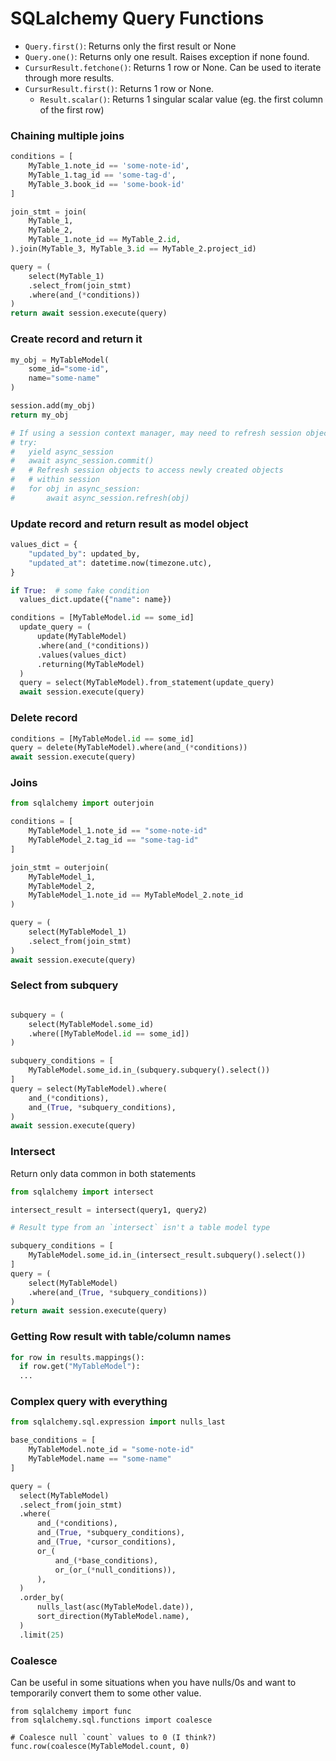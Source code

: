 # SQLalchemy Query Functions

- `Query.first()`: Returns only the first result or None
- `Query.one()`: Returns only one result. Raises exception if none found.
- `CursurResult.fetchone()`: Returns 1 row or None. Can be used to iterate through more results.
- `CursurResult.first()`: Returns 1 row or None.
  - `Result.scalar()`: Returns 1 singular scalar value (eg. the first column of the first row)

### Chaining multiple joins

```python
conditions = [
    MyTable_1.note_id == 'some-note-id',
    MyTable_1.tag_id == 'some-tag-d',
    MyTable_3.book_id == 'some-book-id'
]

join_stmt = join(
    MyTable_1,
    MyTable_2,
    MyTable_1.note_id == MyTable_2.id,
).join(MyTable_3, MyTable_3.id == MyTable_2.project_id)

query = (
    select(MyTable_1)
    .select_from(join_stmt)
    .where(and_(*conditions))
)
return await session.execute(query)
```

### Create record and return it
```python
my_obj = MyTableModel(
    some_id="some-id",
    name="some-name"
)

session.add(my_obj)
return my_obj

# If using a session context manager, may need to refresh session objects, eg:
# try:
#   yield async_session
#   await async_session.commit()
#   # Refresh session objects to access newly created objects
#   # within session
#   for obj in async_session:
#       await async_session.refresh(obj)
```

### Update record and return result as model object

```python
values_dict = {
    "updated_by": updated_by,
    "updated_at": datetime.now(timezone.utc),
}

if True:  # some fake condition
  values_dict.update({"name": name})

conditions = [MyTableModel.id == some_id]
  update_query = (
      update(MyTableModel)
      .where(and_(*conditions))
      .values(values_dict)
      .returning(MyTableModel)
  )
  query = select(MyTableModel).from_statement(update_query)
  await session.execute(query)
```

### Delete record

```python
conditions = [MyTableModel.id == some_id]
query = delete(MyTableModel).where(and_(*conditions))
await session.execute(query)
```

### Joins

```python
from sqlalchemy import outerjoin

conditions = [
    MyTableModel_1.note_id == "some-note-id"
    MyTableModel_2.tag_id == "some-tag-id"
]

join_stmt = outerjoin(
    MyTableModel_1,
    MyTableModel_2,
    MyTableModel_1.note_id == MyTableModel_2.note_id
)

query = (
    select(MyTableModel_1)
    .select_from(join_stmt)
)
await session.execute(query)
```

### Select from subquery

```python

subquery = (
    select(MyTableModel.some_id)
    .where([MyTableModel.id == some_id])
)

subquery_conditions = [
    MyTableModel.some_id.in_(subquery.subquery().select())
]
query = select(MyTableModel).where(
    and_(*conditions),
    and_(True, *subquery_conditions),
)
await session.execute(query)
```

### Intersect
Return only data common in both statements

```python
from sqlalchemy import intersect

intersect_result = intersect(query1, query2)

# Result type from an `intersect` isn't a table model type

subquery_conditions = [
    MyTableModel.some_id.in_(intersect_result.subquery().select())
]
query = (
    select(MyTableModel)
    .where(and_(True, *subquery_conditions))
)
return await session.execute(query)
```

### Getting Row result with table/column names

```python
for row in results.mappings():
  if row.get("MyTableModel"):
  ...
```

### Complex query with everything

```python
from sqlalchemy.sql.expression import nulls_last

base_conditions = [
    MyTableModel.note_id = "some-note-id"
    MyTableModel.name == "some-name"
]

query = (
  select(MyTableModel)
  .select_from(join_stmt)
  .where(
      and_(*conditions),
      and_(True, *subquery_conditions),
      and_(True, *cursor_conditions),
      or_(
          and_(*base_conditions),
          or_(or_(*null_conditions)),
      ),
  )
  .order_by(
      nulls_last(asc(MyTableModel.date)),
      sort_direction(MyTableModel.name),
  )
  .limit(25)
  ```

### Coalesce

Can be useful in some situations when you have nulls/0s and want to temporarily convert them to some other value.

```
from sqlalchemy import func
from sqlalchemy.sql.functions import coalesce

# Coalesce null `count` values to 0 (I think?)
func.row(coalesce(MyTableModel.count, 0) 
```            